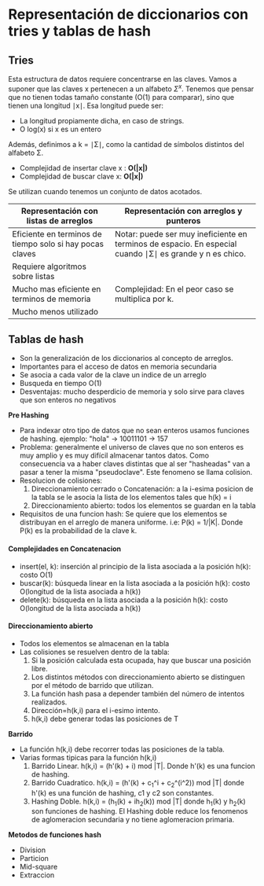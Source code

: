 # Representación de diccionarios con tries y tablas de hash
## Tries
Esta estructura de datos requiere concentrarse en las claves.
Vamos a suponer que las claves x pertenecen a un alfabeto $Σ^x$.
Tenemos que pensar que no tienen todas tamaño constante (O(1) para comparar), sino que tienen una longitud ∣x∣.
Esa longitud puede ser:
* La longitud propiamente dicha, en caso de strings.
* O log(x) si x es un entero
 
Además, definimos a k = ∣Σ∣, como la cantidad de símbolos distintos del alfabeto Σ.

* Complejidad de insertar clave x : **O(|x|)**
* Complejidad de buscar clave x: **O(|x|)**

Se utilizan cuando tenemos un conjunto de datos acotados.

|Representación con listas de arreglos| Representación con arreglos y punteros|
|--------|-------|
Eficiente en terminos de tiempo solo si hay pocas claves |  Notar: puede ser muy ineficiente en terminos de espacio. En especial cuando ∣Σ∣ es grande y n es chico.|
|Requiere algoritmos sobre listas|   | 
|Mucho mas eficiente en terminos de memoria | Complejidad: En el peor caso se multiplica por k.
|Mucho menos utilizado| |
## Tablas de hash
* Son la generalización de los diccionarios al concepto de arreglos.
* Importantes para el acceso de datos en memoria secundaria
* Se asocia a cada valor de la clave un indice de un arreglo
* Busqueda en tiempo O(1)
* Desventajas: mucho desperdicio de memoria y solo sirve para claves que son enteros no negativos 

**Pre Hashing**
* Para indexar otro tipo de datos que no sean enteros usamos funciones de hashing. ejemplo: "hola" -> 10011101 -> 157
* Problema: generalmente el universo de claves que no son enteros es muy amplio y es muy difícil almacenar tantos datos. Como consecuencia va a haber claves distintas que al ser "hasheadas" van a pasar a tener la misma "pseudoclave". Este fenomeno se llama colision.
* Resolucion de colisiones:
   1. Direccionamiento cerrado o Concatenación: a la i-esima posicion de la tabla se le asocia la lista de los elementos tales que h(k) = i
   2. Direccionamiento abierto: todos los elementos se guardan en la tabla
* Requisitos de una funcion hash: Se quiere que los elementos se distribuyan en el arreglo de manera uniforme. i.e: P(k) = 1/|K|. Donde P(k) es la probabilidad de la clave k.

#### Complejidades en Concatenacion
* insert(el, k): inserción al principio de la lista
asociada a la posición h(k): costo O(1)
* buscar(k): búsqueda linear en la lista
asociada a la posición h(k): costo O(longitud
de la lista asociada a h(k))
* delete(k): búsqueda en la lista asociada a la
posición h(k): costo O(longitud de la lista
asociada a h(k))

#### Direccionamiento abierto
* Todos los elementos se almacenan en la tabla
* Las colisiones se resuelven dentro de la tabla:
  1. Si la posición calculada esta ocupada, hay que buscar una posición libre.
  2. Los distintos métodos con direccionamiento abierto se distinguen por el método de barrido que utilizan.
  3. La función hash pasa a depender también del número de intentos realizados.
  4. Dirección=h(k,i) para el i-esimo intento.
  5. h(k,i) debe generar todas las posiciones de T

**Barrido**
* La función h(k,i) debe recorrer todas las posiciones de la tabla.
* Varias formas tipicas para la función h(k,i)
  1. Barrido Linear. h(k,i) = (h'(k) + i) mod |T|. Donde h'(k) es una funcion de hashing.
  2. Barrido Cuadratico. h(k,i) = (h'(k) + c<sub>1</sub>^i + c<sub>2</sub>^(i^2)) mod |T| donde h'(k) es una función de hashing, c1 y c2 son constantes.
  3. Hashing Doble. h(k,i) = (h<sub>1</sub>(k) + ih<sub>2</sub>(k)) mod |T| donde h<sub>1</sub>(k) y h<sub>2</sub>(k) son funciones de hashing. El Hashing doble reduce los fenomenos de aglomeracion secundaria y no tiene aglomeracion primaria.

**Metodos de funciones hash**
* Division
* Particion
* Mid-square
* Extraccion
